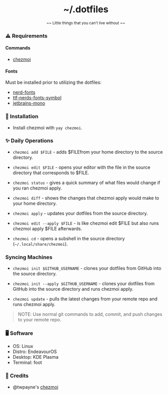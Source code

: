 <h1 align="center">~/.dotfiles</h1>

<p align='center'><sub>~~ Little things that you can't live without ~~</sub></p>

### ⚠️ Requirements

#### Commands

- [chezmoi](https://www.chezmoi.io/)

#### Fonts

Must be installed prior to utilizing the dotfiles:

- [nerd-fonts](https://www.nerdfonts.com)
- [ttf-nerds-fonts-symbol](https://www.archlinux.org/packages/community/x86_64/ttf-nerd-fonts-symbols/)
- [jetbrains-mono](https://www.jetbrains.com/lp/mono/)

### 🚀 Installation

- Install chezmoi with `yay chezmoi`.

### ✨ Daily Operations

- `chezmoi add $FILE` - adds $FILEfrom your home directory to the source directory.

- `chezmoi edit $FILE` - opens your editor with the file in the source directory that corresponds to $FILE.

- `chezmoi status` - gives a quick summary of what files would change if you ran chezmoi apply.

- `chezmoi diff` - shows the changes that chezmoi apply would make to your home directory.

- `chezmoi apply` - updates your dotfiles from the source directory.

- `chezmoi edit --apply $FILE` - is like chezmoi edit $FILE but also runs chezmoi apply $FILE afterwards.

- `chezmoi cd` - opens a subshell in the source directory (`~/.local/share/chezmoi`).

### Syncing Machines

- `chezmoi init $GITHUB_USERNAME` - clones your dotfiles from GitHub into the source directory.

- `chezmoi init --apply $GITHUB_USERNAME` - clones your dotfiles from GitHub into the source directory and runs chezmoi apply.

- `chezmoi update` - pulls the latest changes from your remote repo and runs chezmoi apply.

> NOTE: Use normal git commands to add, commit, and push changes to your remote repo.


### 🖥️ Software

- OS: Linux
- Distro: EndeavourOS
- Desktop: KDE Plasma
- Terminal: foot

### 🙏 Credits

- @twpayne's [chezmoi](https://github.com/twpayne/chezmoi)
